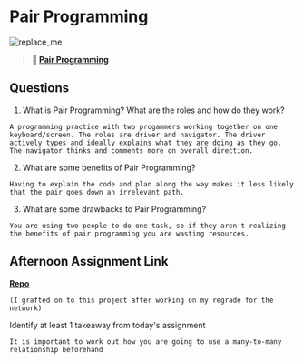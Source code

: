 # Pair Programming

![replace_me](https://codeworks.blob.core.windows.net/public/assets/img/illustrations/placeholder.svg)

> **📖 [Pair Programming](https://codeworksacademy.com/fs-student-guide/resources/wk7/01-Pair-Programming)**

## Questions

1. What is Pair Programming? What are the roles and how do they work?
```
A programming practice with two progammers working together on one keyboard/screen. The roles are driver and navigator. The driver actively types and ideally explains what they are doing as they go. The navigator thinks and comments more on overall direction.
```

2. What are some benefits of Pair Programming?
```
Having to explain the code and plan along the way makes it less likely that the pair goes down an irrelevant path.
```

3. What are some drawbacks to Pair Programming?
```
You are using two people to do one task, so if they aren't realizing the benefits of pair programming you are wasting resources. 
```

## Afternoon Assignment Link

**[Repo](https://github.com/patrick-misner/week7-postit)**

```
(I grafted on to this project after working on my regrade for the network)
```
Identify at least 1 takeaway from today's assignment
```
It is important to work out how you are going to use a many-to-many relationship beforehand
```
